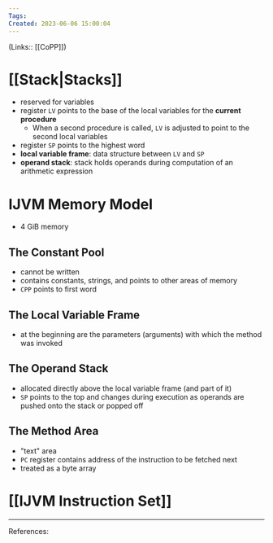 ```yaml
---
Tags: 
Created: 2023-06-06 15:00:04
---
```

(Links:: [[CoPP]])
# [[Stack|Stacks]]
- reserved for variables
- register `LV` points to the base of the local variables for the **current procedure**
	- When a second procedure is called, `LV` is adjusted to point to the second local variables
- register `SP` points to the highest word
- **local variable frame**: data structure between `LV` and `SP`
- **operand stack**: stack holds operands during computation of an arithmetic expression
# IJVM Memory Model
- 4 GiB memory
## The Constant Pool
- cannot be written
- contains constants, strings, and points to other areas of memory
- `CPP` points to first word 
## The Local Variable Frame
- at the beginning are the parameters (arguments) with which the method was invoked
## The Operand Stack
- allocated directly above the local variable frame (and part of it)
- `SP` points to the top and changes during execution as operands are pushed onto the stack or popped off
## The Method Area
- "text" area
- `PC` register contains address of the instruction to be fetched next
- treated as a byte array
# [[IJVM Instruction Set]]


---
References:
